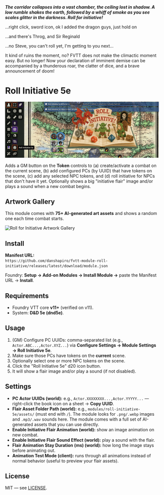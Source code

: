 _**The corridor collapses into a vast chamber, the ceiling lost in shadow. A low rumble shakes the earth, followed by a whiff of smoke as you see scales glitter in the darkness. Roll for initiative!**_

...right click, sword icon, ok I added the dragon guys, just hold on

...and there's Throg, and Sir Reginald

...no Steve, you can't roll yet, I'm getting to you next...

It kind of ruins the moment, no?  FVTT does not make the climactic moment easy. But no longer! Now your declaration of imminent demise can be accompanied by a thunderous roar, the clatter of dice, and a brave announcement of doom!

# Roll Initiative 5e

![Roll Initiative 5e](docs/roll_initiative_header.png)

Adds a GM button on the **Token** controls to (a) create/activate a combat on the current scene, (b) add configured PCs (by UUID) that have tokens on the scene, (c) add any selected NPC tokens, and (d) roll initiative for NPCs that don't have it yet. Optionally shows a big "initiative flair" image and/or plays a sound when a new combat begins.

## Artwork Gallery

This module comes with **75+ AI-generated art assets** and shows a random one each time combat starts.

![Roll for Initiative Artwork Gallery](docs/roll_initiative_compact.gif)

## Install

**Manifest URL:**  
`https://github.com/danshapiro/fvtt-module-roll-initiative/releases/latest/download/module.json`

Foundry: **Setup → Add-on Modules → Install Module →** paste the Manifest URL → **Install**.

## Requirements

- Foundry VTT core **v11+** (verified on v11).  
- System: **D&D 5e (dnd5e)**.

## Usage

1. (GM) Configure PC UUIDs: comma-separated list (e.g., `Actor.ABC...,Actor.XYZ...`) via **Configure Settings → Module Settings → Roll Initiative 5e**.
2. Make sure those PCs have tokens on the **current** scene.
3. Optionally select one or more NPC tokens on the scene.
4. Click the "Roll Initiative 5e" d20 icon button.
5. It will show a flair image and/or play a sound (if not disabled).

## Settings

- **PC Actor UUIDs (world):** e.g., `Actor.XXXXXXXX...,Actor.YYYYY...` — right-click the book icon on a sheet → **Copy UUID**.
- **Flair Asset Folder Path (world):** e.g., `modules/roll-initiative-5e/assets/` (must end with `/`). The module looks for `.png/.webp` images and `.mp3/.wav` sounds here. The module comes with a full set of AI-generated assets that you can use directly.
- **Enable Initiative Flair Animation (world):** show an image animation on new combat.
- **Enable Initiative Flair Sound Effect (world):** play a sound with the flair.
- **Flair Animation Stay Duration (ms) (world):** how long the image stays before animating out.
- **Animation Test Mode (client):** runs through all animations instead of normal behavior (useful to preview your flair assets).

## License

MIT — see [LICENSE](./LICENSE).


